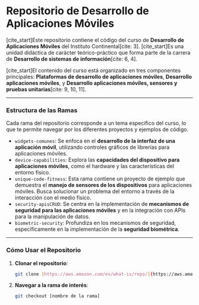 # Repositorio de Desarrollo de Aplicaciones Móviles

[cite_start]Este repositorio contiene el código del curso de **Desarrollo de Aplicaciones Móviles** del Instituto Continental[cite: 3]. [cite_start]Es una unidad didáctica de carácter teórico-práctico que forma parte de la carrera de **Desarrollo de sistemas de información**[cite: 6, 4].

[cite_start]El contenido del curso está organizado en tres componentes principales: **Plataformas de desarrollo de aplicaciones móviles**, **Desarrollo aplicaciones móviles**, y **Desarrollo aplicaciones móviles, sensores y pruebas unitarias**[cite: 9, 10, 11].

---

### Estructura de las Ramas

Cada rama del repositorio corresponde a un tema específico del curso, lo que te permite navegar por los diferentes proyectos y ejemplos de código.

-   `widgets-comunes`: Se enfoca en el **desarrollo de la interfaz de una aplicación móvil**, utilizando controles gráficos de librerías para aplicaciones móviles.
-   `device-capabilities`: Explora las **capacidades del dispositivo para aplicaciones móviles**, como el hardware y las características del entorno físico.
-   `unique-code-fitness`: Esta rama contiene un proyecto de ejemplo que demuestra el **manejo de sensores de los dispositivos** para aplicaciones móviles. Busca solucionar un problema del entorno a través de la interacción con el medio físico.
-   `security-apisCRUD`: Se centra en la implementación de **mecanismos de seguridad para las aplicaciones móviles** y en la integración con APIs para la manipulación de datos.
-   `biometric-security`: Profundiza en los mecanismos de seguridad, específicamente en la implementación de la **seguridad biométrica**.

---

### Cómo Usar el Repositorio

1.  **Clonar el repositorio**:
    ```sh
    git clone [https://aws.amazon.com/es/what-is/repo/](https://aws.amazon.com/es/what-is/repo/)
    ```

2.  **Navegar a la rama de interés**:
    ```sh
    git checkout [nombre de la rama]
    ```
